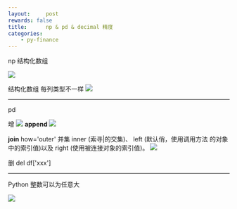 ```yaml
---
layout:     post
rewards: false
title:      np & pd & decimal 精度
categories:
    - py-finance
---
```


np 结构化数组

![](https://tva2.sinaimg.cn/large/006tNbRwgy1fv96fty84ej31kw0wvq65.jpg)

结构化数组 每列类型不一样
![](https://tva2.sinaimg.cn/large/006tNbRwgy1fv96fybwxkj31kw0j1dik.jpg)

---

pd

增
![](https://tva2.sinaimg.cn/large/006tNbRwgy1fv96jv1utuj31ka0f8q3n.jpg)
**append**
![](https://tva1.sinaimg.cn/large/006tNbRwgy1fv96k43kj9j31kw0gy3zk.jpg)

**join** how='outer' 并集 inner (索寻|的交集)、 left (默认俏，使用调用方法 的对象中的索引值)以及 right (使用被连接对象的索引值)。
![](https://tva4.sinaimg.cn/large/006tNbRwgy1fv96kbxfe9j31kw0mkjsr.jpg)

删
del df['xxx']

---

Python 整数可以为任意大

![](https://tva3.sinaimg.cn/large/006tNbRwgy1fv96fcrou3j31kw0xxadj.jpg)
